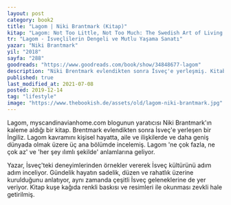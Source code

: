 ```yaml
---
layout: post  
category: book2  
title: "Lagom | Niki Brantmark (Kitap)"  
kitap: "Lagom: Not Too Little, Not Too Much: The Swedish Art of Living a Balanced, Happy Life"  
tr: "Lagom - İsveçlilerin Dengeli ve Mutlu Yaşama Sanatı"  
yazar: "Niki Brantmark"  
yil: "2018"  
sayfa: "288"  
goodreads: "https://www.goodreads.com/book/show/34848677-lagom"
description: "Niki Brentmark evlendikten sonra İsveç'e yerleşmiş. Kitabında, Lagom kavramını kişisel hayatta, aile ve ilişkilerde ve daha geniş dünyada olmak üzere üç ana başlıkta inceliyor."
published: true
last_modified_at: 2021-07-08
posted: 2019-12-14
tag: "lifestyle"
image: "https://www.thebookish.de/assets/old/lagom-niki-brantmark.jpg"
---
```


Lagom, myscandinavianhome.com blogunun yaratıcısı Niki Brantmark'ın kaleme aldığı bir kitap. Brentmark evlendikten sonra İsveç'e yerleşen bir İngiliz. Lagom kavramını kişisel hayatta, aile ve ilişkilerde ve daha geniş dünyada olmak üzere üç ana bölümde incelemiş. Lagom 'ne çok fazla, ne çok az' ve 'her şey ılımlı şekilde' anlamlarına geliyor.  
  
Yazar, İsveç'teki deneyimlerinden örnekler vererek İsveç kültürünü adım adım inceliyor. Gündelik hayatın sadelik, düzen ve rahatlık üzerine kurulduğunu anlatıyor, aynı zamanda çeşitli İsveç geleneklerine de yer veriyor. Kitap kuşe kağıda renkli baskısı ve resimleri ile okunması zevkli hale getirilmiş.  
  
